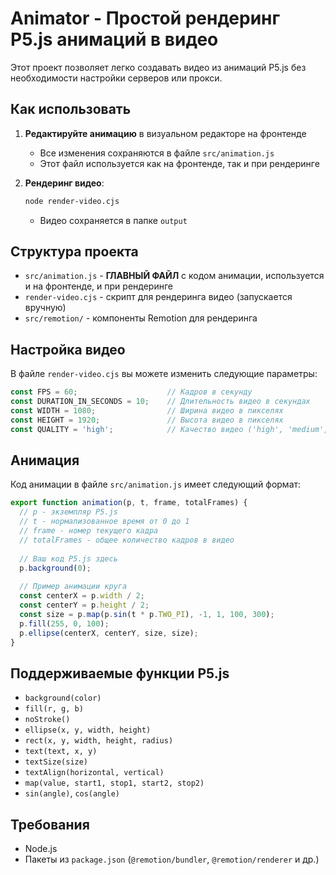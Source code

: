 # Animator - Простой рендеринг P5.js анимаций в видео

Этот проект позволяет легко создавать видео из анимаций P5.js без необходимости настройки серверов или прокси.

## Как использовать

1. **Редактируйте анимацию** в визуальном редакторе на фронтенде
   - Все изменения сохраняются в файле `src/animation.js`
   - Этот файл используется как на фронтенде, так и при рендеринге

2. **Рендеринг видео**:
   ```bash
   node render-video.cjs
   ```
   - Видео сохраняется в папке `output`

## Структура проекта

- `src/animation.js` - **ГЛАВНЫЙ ФАЙЛ** с кодом анимации, используется и на фронтенде, и при рендеринге
- `render-video.cjs` - скрипт для рендеринга видео (запускается вручную)
- `src/remotion/` - компоненты Remotion для рендеринга

## Настройка видео

В файле `render-video.cjs` вы можете изменить следующие параметры:

```javascript
const FPS = 60;                    // Кадров в секунду
const DURATION_IN_SECONDS = 10;    // Длительность видео в секундах
const WIDTH = 1080;                // Ширина видео в пикселях
const HEIGHT = 1920;               // Высота видео в пикселях
const QUALITY = 'high';            // Качество видео ('high', 'medium', 'low')
```

## Анимация

Код анимации в файле `src/animation.js` имеет следующий формат:

```javascript
export function animation(p, t, frame, totalFrames) {
  // p - экземпляр P5.js
  // t - нормализованное время от 0 до 1
  // frame - номер текущего кадра
  // totalFrames - общее количество кадров в видео
  
  // Ваш код P5.js здесь
  p.background(0);
  
  // Пример анимации круга
  const centerX = p.width / 2;
  const centerY = p.height / 2;
  const size = p.map(p.sin(t * p.TWO_PI), -1, 1, 100, 300);
  p.fill(255, 0, 100);
  p.ellipse(centerX, centerY, size, size);
}
```

## Поддерживаемые функции P5.js

- `background(color)`
- `fill(r, g, b)`
- `noStroke()`
- `ellipse(x, y, width, height)`
- `rect(x, y, width, height, radius)`
- `text(text, x, y)`
- `textSize(size)`
- `textAlign(horizontal, vertical)`
- `map(value, start1, stop1, start2, stop2)`
- `sin(angle)`, `cos(angle)`

## Требования

- Node.js
- Пакеты из `package.json` (`@remotion/bundler`, `@remotion/renderer` и др.)

